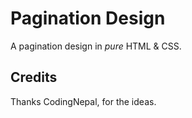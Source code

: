 # Pagination Design

A pagination design in _pure_ HTML & CSS.

## Credits

Thanks CodingNepal, for the ideas.
